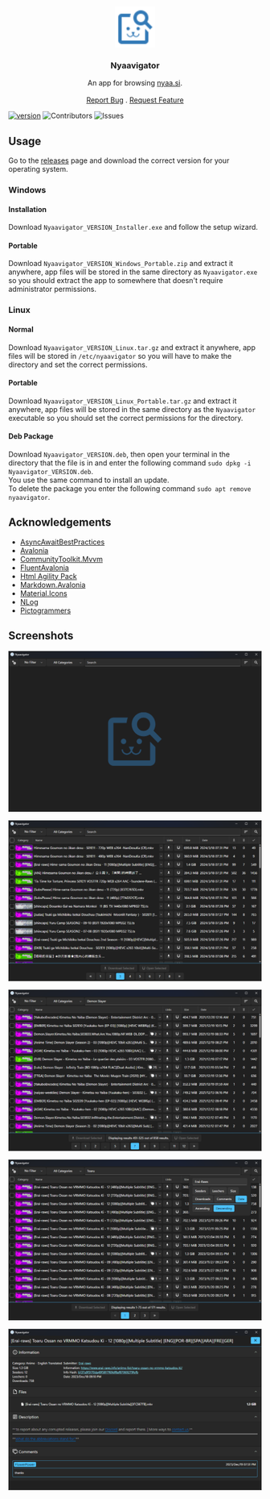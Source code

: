 <br/>
<p align="center">
  <img src="assets/logo.svg" alt="Logo" width="80" height="80">

  <h3 align="center">Nyaavigator</h3>

  <p align="center">
    An app for browsing <a href="https://www.nyaa.si">nyaa.si</a>.
    <br/>
    <br/>
    <a href="https://github.com/FawazTakhji/Nyaavigator/issues/new?assignees=FawazTakahji&labels=enhancement&projects=&template=feature_request.md&title=Feature+request%3A">Report Bug</a>
    .
    <a href="https://github.com/FawazTakhji/Nyaavigator/issues/new?assignees=FawazTakahji&labels=bug&projects=&template=bug_report.md&title=Bug+report%3A">Request Feature</a>
  </p>
</p>

[![version](https://img.shields.io/github/v/release/FawazTakhji/Nyaavigator?color=Green&include_prereleases)](https://github.com/FawazTakhji/Nyaavigator/releases) ![Contributors](https://img.shields.io/github/contributors/FawazTakhji/Nyaavigator?color=dark-green) ![Issues](https://img.shields.io/github/issues/FawazTakhji/Nyaavigator)

## Usage
Go to the
<a href="https://github.com/FawazTakhji/Nyaavigator/releases">releases</a>
page and download the correct version for your operating system.

### Windows
#### Installation
Download `Nyaavigator_VERSION_Installer.exe` and follow the setup wizard.

#### Portable
Download `Nyaavigator_VERSION_Windows_Portable.zip` and extract it anywhere, app files will be stored in the same directory as `Nyaavigator.exe` so you should extract the app to somewhere that doesn't require administrator permissions.

### Linux
#### Normal
Download `Nyaavigator_VERSION_Linux.tar.gz` and extract it anywhere, app files will be stored in `/etc/nyaavigator` so you will have to make the directory and set the correct permissions.

#### Portable
Download `Nyaavigator_VERSION_Linux_Portable.tar.gz` and extract it anywhere, app files will be stored in the same directory as the `Nyaavigator` executable so you should set the correct permissions for the directory.

#### Deb Package
Download `Nyaavigator_VERSION.deb`, then open your terminal in the directory that the file is in and enter the following command `sudo dpkg -i Nyaavigator_VERSION.deb`.
<br/>
You use the same command to install an update.
<br/>
To delete the package you enter the following command `sudo apt remove nyaavigator`.

## Acknowledgements

* [AsyncAwaitBestPractices](https://github.com/brminnick/AsyncAwaitBestPractices)
* [Avalonia](https://github.com/AvaloniaUI/Avalonia)
* [CommunityToolkit.Mvvm](https://github.com/CommunityToolkit/dotnet)
* [FluentAvalonia](https://github.com/amwx/FluentAvalonia)
* [Html Agility Pack](https://github.com/zzzprojects/html-agility-pack)
* [Markdown.Avalonia](https://github.com/whistyun/Markdown.Avalonia)
* [Material.Icons](https://github.com/SKProCH/Material.Icons)
* [NLog](https://github.com/NLog/NLog)
* [Pictogrammers](https://pictogrammers.com)

## Screenshots
![App Homepage](assets/screenshot01.png)

![Nyaa.si Homepage](assets/screenshot02.png)

![Search](assets/screenshot03.png)

![User Search](assets/screenshot04.png)

![Torrent Info](assets/screenshot05.png)
